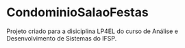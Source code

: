 # CondominioSalaoFestas
Projeto criado para a disiciplina LP4EL do curso de Análise e Desenvolvimento de Sistemas do IFSP. 
